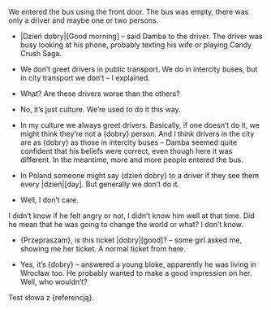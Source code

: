 We entered the bus using the front door. The bus was empty, there was only a driver and maybe one or two persons.

- |Dzień dobry|[Good morning] – said Damba to the driver. The driver was busy looking at his phone, probably texting his wife or playing Candy Crush Saga.

- We don’t greet drivers in public transport. We do in intercity buses, but in city transport we don’t – I explained.

- What? Are these drivers worse than the others?

- No, it’s just culture. We’re used to do it this way.

- In my culture we always greet drivers. Basically, if one doesn’t do it, we might think they’re not a {dobry} person. And I think drivers in the city are as {dobry} as those in intercity buses – Damba seemed quite confident that his beliefs were correct, even though here it was different. In the meantime, more and more people entered the bus.

- In Poland someone might say {dzień dobry} to a driver if they see them every |dzień|[day]. But generally we don’t do it.

- Well, I don’t care.

I didn’t know if he felt angry or not, I didn’t know him well at that time. Did he mean that he was going to change the world or what? I don’t know.

- {Przepraszam}, is this ticket |dobry|[good]? – some girl asked me, showing me her ticket. A normal ticket from here.

- Yes, it’s {dobry} – answered a young bloke, apparently he was living in Wrocław too. He probably wanted to make a good impression on her. Well, who wouldn’t?

Test słowa z {referencją}.